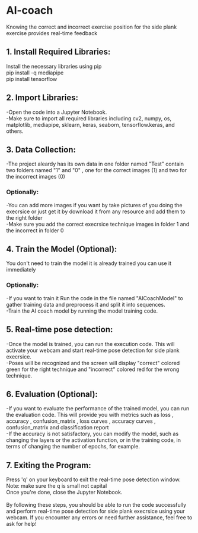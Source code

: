 # AI-coach
Knowing the correct and incorrect exercise position for the side plank exercise provides real-time feedback
## 1. Install Required Libraries:
Install the necessary libraries using pip <br/>
pip install -q mediapipe <br/>
pip install tensorflow
## 2. Import Libraries:
-Open the code into a Jupyter Notebook.<br/>
-Make sure to import all required libraries including cv2, numpy, os, matplotlib, mediapipe, sklearn, keras, seaborn, tensorflow.keras, and others.
## 3. Data Collection:
-The project aleardy has its own data in one folder named "Test" contain two folders named "1" and "0" , one for the correct images (1) and two for the incorrect images (0) <br/>
### Optionally:
-You can add more images if you want by take pictures of you doing the execrsice or just get it by download it from any resource  and add them to the right folder <br/>
-Make sure you add the correct execrsice technique images in folder 1 and the incorrect in folder 0 <br/>
## 4. Train the Model (Optional):
You don't need to train the model it is already trained you can use it immediately<br/>
### Optionally:
-If you want to train it Run the code in the file named "AICoachModel" to gather training data and preprocess it and split it into sequences.<br/>
-Train the AI coach model by running the model training code.
## 5. Real-time pose detection:
-Once the model is trained, you can run the execution code. This will activate your webcam and start real-time pose detection for side plank execrsice.<br/>
-Poses will be recognized and the screen will display "correct" colored green for the right technique and "incorrect" colored red for the wrong technique.
## 6. Evaluation (Optional):
-If you want to evaluate the performance of the trained model, you can run the evaluation code. This will provide you with metrics such as loss , accuracy , confusion_matrix , loss curves , accuracy curves , confusion_matrix and classification report<br/>
-If the accuracy is not satisfactory, you can modify the model, such as changing the layers or the activation function, or in the training code, in terms of changing the number of epochs, for example.
## 7. Exiting the Program:
Press 'q' on your keyboard to exit the real-time pose detection window. Note: make sure the q is small not capital<br/>
Once you're done, close the Jupyter Notebook.<br/>
<br/>
By following these steps, you should be able to run the code successfully and perform real-time pose detection for side plank execrsice using your webcam. If you encounter any errors or need further assistance, feel free to ask for help!
